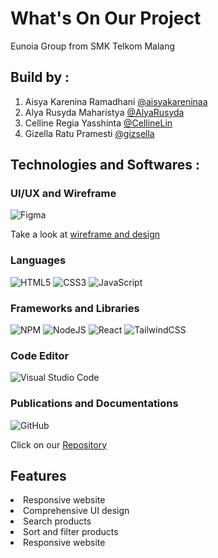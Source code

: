 # What's On Our Project

Eunoia Group from SMK Telkom Malang

## Build by : 

1. Aisya Karenina Ramadhani [@aisyakareninaa](https://github.com/aisyakareninaa)
2. Alya Rusyda Maharistya [@AlyaRusyda](https://github.com/AlyaRusyda)
3. Celline Regia Yasshinta [@CellineLin](https://github.com/CellineLin)
4. Gizella Ratu Pramesti [@gizsella](https://github.com/gizsella)

## Technologies and Softwares :
### UI/UX and Wireframe
![Figma](https://img.shields.io/badge/figma-%23F24E1E.svg?style=for-the-badge&logo=figma&logoColor=white)

Take a look at [wireframe and design](https://www.figma.com/file/KcIM8jqiSt0DXQwBtodbW0/WIREFRAME?node-id=0%3A1&t=bORh6hgTXccRbn2E-1)

### Languages
![HTML5](https://img.shields.io/badge/html5-%23E34F26.svg?style=for-the-badge&logo=html5&logoColor=white)
![CSS3](https://img.shields.io/badge/css3-%231572B6.svg?style=for-the-badge&logo=css3&logoColor=white)
![JavaScript](https://img.shields.io/badge/javascript-%23323330.svg?style=for-the-badge&logo=javascript&logoColor=%23F7DF1E)

### Frameworks and Libraries
![NPM](https://img.shields.io/badge/NPM-%23CB3837.svg?style=for-the-badge&logo=npm&logoColor=white)
![NodeJS](https://img.shields.io/badge/node.js-6DA55F?style=for-the-badge&logo=node.js&logoColor=white)
![React](https://img.shields.io/badge/react-%2320232a.svg?style=for-the-badge&logo=react&logoColor=%2361DAFB)
![TailwindCSS](https://img.shields.io/badge/tailwindcss-%2338B2AC.svg?style=for-the-badge&logo=tailwind-css&logoColor=white)

### Code Editor
![Visual Studio Code](https://img.shields.io/badge/Visual%20Studio%20Code-0078d7.svg?style=for-the-badge&logo=visual-studio-code&logoColor=white)

### Publications and Documentations
![GitHub](https://img.shields.io/badge/github-%23121011.svg?style=for-the-badge&logo=github&logoColor=white)

Click on our [Repository](https://github.com/aisyakareninaa/TUBES_Chapter2_FE_Kelompok1)


## Features
<li> Responsive website
<li> Comprehensive UI design
<li> Search products
<li> Sort and filter products
<li> Responsive website
